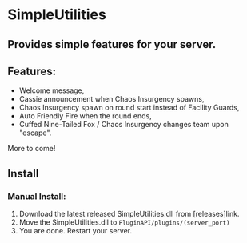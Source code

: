 # SimpleUtilities
## Provides simple features for your server.

## Features:
- Welcome message,
- Cassie announcement when Chaos Insurgency spawns,
- Chaos Insurgency spawn on round start instead of Facility Guards,
- Auto Friendly Fire when the round ends,
- Cuffed Nine-Tailed Fox / Chaos Insurgency changes team upon "escape".

More to come!

## Install
### Manual Install:
1. Download the latest released SimpleUtilities.dll from [releases]link.
2. Move the SimpleUtilities.dll to ```PluginAPI/plugins/(server_port)```
3. You are done. Restart your server.